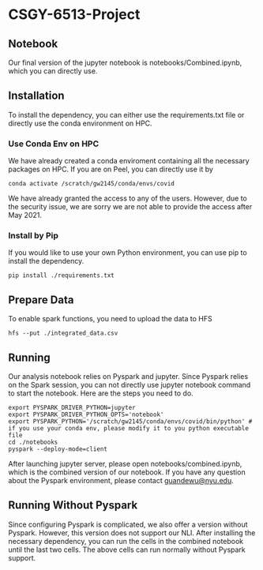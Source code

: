 # CSGY-6513-Project

## Notebook
Our final version of the jupyter notebook is notebooks/Combined.ipynb, which you can directly use.

## Installation
To install the dependency, you can either use the requirements.txt file or directly use the conda environment on HPC.
### Use Conda Env on HPC
We have already created a conda enviroment containing all the necessary packages on HPC. If you are on Peel, you can directly use it by
```shell
conda activate /scratch/gw2145/conda/envs/covid
```
We have already granted the access to any of the users. However, due to the security issue, we are sorry we are not able to provide the access after May 2021.


### Install by Pip
If you would like to use your own Python environment, you can use pip to install the dependency.
```shell
pip install ./requirements.txt
```

## Prepare Data
To enable spark functions, you need to upload the data to HFS
```shell
hfs --put ./integrated_data.csv

```
## Running

Our analysis notebook relies on Pyspark and jupyter. Since Pyspark relies on the Spark session, you can not directly use jupyter notebook command to start the notebook. Here are the steps you need to do.
```shell
export PYSPARK_DRIVER_PYTHON=jupyter
export PYSPARK_DRIVER_PYTHON_OPTS='notebook'
export PYSPARK_PYTHON='/scratch/gw2145/conda/envs/covid/bin/python' # if you use your conda env, please modify it to you python executable file
cd ./notebooks
pyspark --deploy-mode=client
```
After launching jupyter server, please open notebooks/combined.ipynb, which is the combined version of our notebook.
If you have any question about the Pyspark environment, please contact guandewu@nyu.edu.

## Running Without Pyspark
Since configuring Pyspark is complicated, we also offer a version without Pyspark. However, this version does not support our NLI. After installing the necessary dependency, you can run the cells in the combined notebook until the last two cells. The above cells can run normally without Pyspark support.